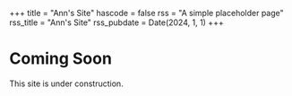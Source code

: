 +++
title = "Ann's Site"
hascode = false
rss = "A simple placeholder page"
rss_title = "Ann's Site"
rss_pubdate = Date(2024, 1, 1)
+++

# Coming Soon

This site is under construction.
